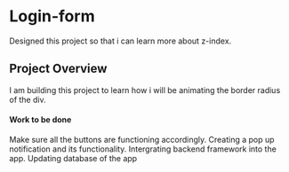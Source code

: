 # Login-form
Designed this project so that i can learn more about z-index.
## Project Overview
I am building this project to learn how i will be animating the border radius of the div.

#### Work to be done
Make sure all the buttons are functioning accordingly.
Creating a pop up notification and its functionality.
Intergrating backend framework into the app.
Updating database of the app
